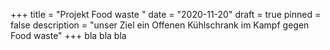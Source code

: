 +++
title = "Projekt Food waste "
date = "2020-11-20"
draft = true
pinned = false
description = "unser Ziel ein Offenen Kühlschrank im Kampf gegen Food waste"
+++
bla bla bla